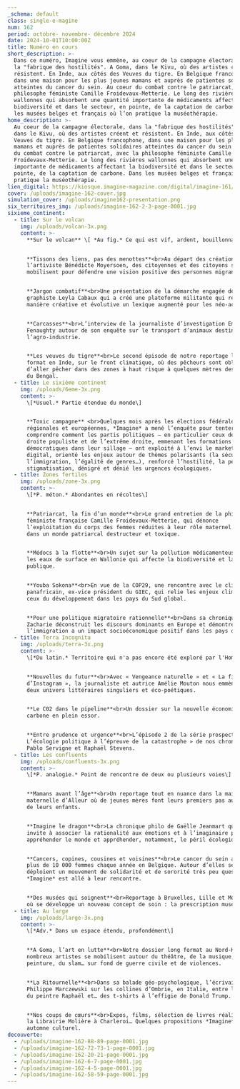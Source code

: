 ```yaml
---
_schema: default
class: single-e-magine
num: 162
period: octobre- novembre- décembre 2024
date: 2024-10-01T10:00:00Z
title: Numéro en cours
short_description: >-
  Dans ce numéro, Imagine vous emmène, au coeur de la campagne électorale, dans
  la "fabrique des hostilités". A Goma, dans le Kivu, où des artistes créent et
  résistent. En Inde, aux côtés des Veuves du tigre. En Belgique francophone,
  dans une maison pour les plus jeunes mamans et auprès de patientes solidaires
  atteintes du cancer du sein. Au coeur du combat contre le patriarcat, avec la
  philosophe féministe Camille Froidevaux-Metterie. Le long des rivières
  wallonnes qui absorbent une quantité importante de médicaments affectant la
  biodiversité et dans le secteur, en pointe, de la captation de carbone. Dans
  les musées belges et français où l’on pratique la muséothérapie.
home_description: >-
  Au coeur de la campagne électorale, dans la "fabrique des hostilités". A Goma,
  dans le Kivu, où des artistes créent et résistent. En Inde, aux côtés des
  Veuves du tigre. En Belgique francophone, dans une maison pour les plus jeunes
  mamans et auprès de patientes solidaires atteintes du cancer du sein. Au coeur
  du combat contre le patriarcat, avec la philosophe féministe Camille
  Froidevaux-Metterie. Le long des rivières wallonnes qui absorbent une quantité
  importante de médicaments affectant la biodiversité et dans le secteur, en
  pointe, de la captation de carbone. Dans les musées belges et français où l’on
  pratique la muséothérapie.
lien_digital: https://kiosque.imagine-magazine.com/digital/imagine-161/
cover: /uploads/imagine-162-cover.jpg
simulation_cover: /uploads/imagine162-presentation.png
six_territoires_img: /uploads/imagine-162-2-3-page-0001.jpg
sixieme_continent:
  - title: Sur le volcan
    img: /uploads/volcan-3x.png
    content: >-
      **Sur le volcan** \[ *Au fig.* Ce qui est vif, ardent, bouillonnant \]


      **Tissons des liens, pas des menottes**<br>Au départ des créations de
      l’artiviste Bénédicte Moyersoen, des citoyennes et des citoyens se
      mobilisent pour défendre une vision positive des personnes migrantes.


      **Jargon combatif**<br>Une présentation de la démarche engagée de la
      graphiste Leyla Cabaux qui a créé une plateforme militante qui réunit de
      manière créative et évolutive un lexique augmenté pour les néo-activistes.


      **Carcasses**<br>L’interview de la journaliste d’investigation Emilie
      Fenaughty autour de son enquête sur le transport d’animaux destinés à
      l’agro-industrie.


      **Les veuves du tigre**<br>Le second épisode de notre reportage long
      format en Inde, sur le front climatique, où des pêcheurs sont obligés
      d’aller pêcher dans des zones à haut risque à quelques mètres des tigres
      du Bengal.
  - title: Le sixième continent
    img: /uploads/6eme-3x.png
    content: >-
      \[*Usuel.* Partie étendue du monde\]


      **Toxic campagne** <br>Quelques mois après les élections fédérales,
      régionales et européennes, *Imagine* a mené l’enquête pour tenter de
      comprendre comment les partis politiques – en particulier ceux de la
      droite populiste et de l’extrême droite, emmenant les formations
      démocratiques dans leur sillage – ont exploité à l’envi le marketing
      digital, orienté les enjeux autour de thèmes polarisants (la sécurité,
      l’immigration, l’égalité de genres…), renforcé l’hostilité, la peur et la
      stigmatisation, dénigré et dénié les urgences écologiques.
  - title: Zones fertiles
    img: /uploads/zone-3x.png
    content: >-
      \[*P. méton.* Abondantes en récoltes\]


      **Patriarcat, la fin d’un monde**<br>Le grand entretien de la philosophe
      féministe française Camille Froidevaux-Metterie, qui dénonce
      l’exploitation du corps des femmes réduites à leur rôle maternel et sexuel
      dans un monde patriarcal destructeur et toxique.


      **Médocs à la flotte**<br>Un sujet sur la pollution médicamenteuse dans
      les eaux de surface en Wallonie qui affecte la biodiversité et la santé
      publique.


      **Youba Sokona**<br>En vue de la COP29, une rencontre avec le climatologue
      panafricain, ex-vice président du GIEC, qui relie les enjeux climatiques à
      ceux du développement dans les pays du Sud global.


      **Pour une politique migratoire rationnelle**<br>Dans sa chronique, Arnaud
      Zacharie déconstruit les discours dominants en Europe et démontre comment
      l’immigration a un impact socioéconomique positif dans les pays d’accueil.
  - title: Terra Incognita
    img: /uploads/terra-3x.png
    content: >-
      \[*Du latin.* Territoire qui n'a pas encore été exploré par l'Homme\]


      **Nouvelles du futur**<br>Avec « Vengeance naturelle » et « La fin
      d’Instagram », la journaliste et autrice Amélie Mouton nous emmène dans
      deux univers littéraires singuliers et éco-poétiques.


      **Le C02 dans le pipeline**<br>Un dossier sur la nouvelle économie du
      carbone en plein essor.


      **Entre prudence et urgence**<br>L’épisode 2 de la série prospective «
      L’écologie politique à l’épreuve de la catastrophe » de nos chroniqueurs
      Pablo Servigne et Raphaël Stevens.
  - title: Les confluents
    img: /uploads/confluents-3x.png
    content: >-
      \[*P. analogie.* Point de rencontre de deux ou plusieurs voies\]


      **Mamans avant l’âge**<br>Un reportage tout en nuance dans la maison
      maternelle d’Alleur où de jeunes mères font leurs premiers pas aux côtés
      de leurs enfants.


      **Imagine le dragon**<br>La chronique philo de Gaëlle Jeanmart qui nous
      invite à associer la rationalité aux émotions et à l’imaginaire pour
      appréhender le monde et appréhender, notamment, le péril écologique.


      **Cancers, copines, cousines et voisines**<br>Le cancer du sein affecte
      plus de 10 000 femmes chaque année en Belgique. Autour d’elles se
      déploient un mouvement de solidarité et de sororité très peu questionné.
      *Imagine* est allé à leur rencontre.


      **Des musées qui soignent**<br>Reportage à Bruxelles, Lille et Montpellier
      où se développe un nouveau concept de soin : la prescription muséale.
  - title: Au large
    img: /uploads/large-3x.png
    content: >-
      \[*Adv.* Dans un espace étendu, profondément\]


      **A Goma, l’art en lutte**<br>Notre dossier long format au Nord-Kivu où de
      nombreux artistes se mobilisent autour du théâtre, de la musique, de
      peinture, du slam… sur fond de guerre civile et de violences.


      **La Ritournelle**<br>Dans sa balade géo-psychologique, l’écrivain
      Philippe Marczewski sur les collines d’Ombrie, en Italie, entre les toiles
      du peintre Raphaël et… des t-shirts à l’effigie de Donald Trump.


      **Nos coups de cœurs**<br>Expos, films, sélection de livres réalisée par
      la Librairie Molière à Charleroi… Quelques propositions *Imagine* pour un
      automne culturel.
decouverte:
  - /uploads/imagine-162-88-89-page-0001.jpg
  - /uploads/imagine-162-72-73-1-page-0001.jpg
  - /uploads/imagine-162-20-21-page-0001.jpg
  - /uploads/imagine-162-6-7-page-0001.jpg
  - /uploads/imagine-162-4-5-page-0001.jpg
  - /uploads/imagine-162-58-59-page-0001.jpg
---
```

